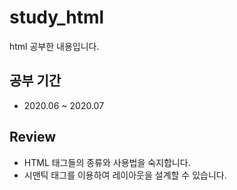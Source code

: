 # study_html
html 공부한 내용입니다.

## 공부 기간
- 2020.06 ~ 2020.07

## Review
- HTML 태그들의 종류와 사용법을 숙지합니다.
- 시맨틱 태그를 이용하여 레이아웃을 설계할 수 있습니다.
